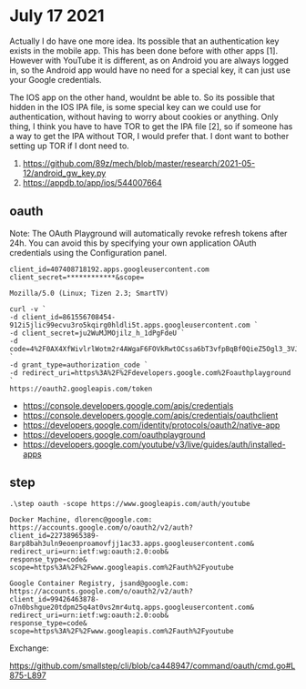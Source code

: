# July 17 2021

Actually I do have one more idea. Its possible that an authentication key
exists in the mobile app. This has been done before with other apps [1].
However with YouTube it is different, as on Android you are always logged in,
so the Android app would have no need for a special key, it can just use your
Google credentials.

The IOS app on the other hand, wouldnt be able to. So its possible that hidden
in the IOS IPA file, is some special key can we could use for authentication,
without having to worry about cookies or anything. Only thing, I think you have
to have TOR to get the IPA file [2], so if someone has a way to get the IPA
without TOR, I would prefer that. I dont want to bother setting up TOR if I
dont need to.

1. <https://github.com/89z/mech/blob/master/research/2021-05-12/android_gw_key.py>
2. https://appdb.to/app/ios/544007664

## oauth

Note: The OAuth Playground will automatically revoke refresh tokens after 24h.
You can avoid this by specifying your own application OAuth credentials using
the Configuration panel.

~~~
client_id=407408718192.apps.googleusercontent.com
client_secret=************&scope=

Mozilla/5.0 (Linux; Tizen 2.3; SmartTV)

curl -v `
-d client_id=861556708454-912i5jlic99ecvu3ro5kqirg0hldli5t.apps.googleusercontent.com `
-d client_secret=ju2WuMJMOjilz_h_1dPgFdeU `
-d code=4%2F0AX4XfWivlrlWotm2r4AWgaF6FOVkRwtOCssa6bT3vfpBqBf0QieZ5Ogl3_3VJYRuQ_jqwA `
-d grant_type=authorization_code `
-d redirect_uri=https%3A%2F%2Fdevelopers.google.com%2Foauthplayground `
https://oauth2.googleapis.com/token
~~~

- https://console.developers.google.com/apis/credentials
- https://console.developers.google.com/apis/credentials/oauthclient
- https://developers.google.com/identity/protocols/oauth2/native-app
- https://developers.google.com/oauthplayground
- https://developers.google.com/youtube/v3/live/guides/auth/installed-apps

## step

~~~
.\step oauth -scope https://www.googleapis.com/auth/youtube

Docker Machine, dlorenc@google.com:
https://accounts.google.com/o/oauth2/v2/auth?
client_id=22738965389-8arp8bah3uln9eoenproamovfjj1ac33.apps.googleusercontent.com&
redirect_uri=urn:ietf:wg:oauth:2.0:oob&
response_type=code&
scope=https%3A%2F%2Fwww.googleapis.com%2Fauth%2Fyoutube

Google Container Registry, jsand@google.com:
https://accounts.google.com/o/oauth2/v2/auth?
client_id=99426463878-o7n0bshgue20tdpm25q4at0vs2mr4utq.apps.googleusercontent.com&
redirect_uri=urn:ietf:wg:oauth:2.0:oob&
response_type=code&
scope=https%3A%2F%2Fwww.googleapis.com%2Fauth%2Fyoutube
~~~

Exchange:

https://github.com/smallstep/cli/blob/ca448947/command/oauth/cmd.go#L875-L897
